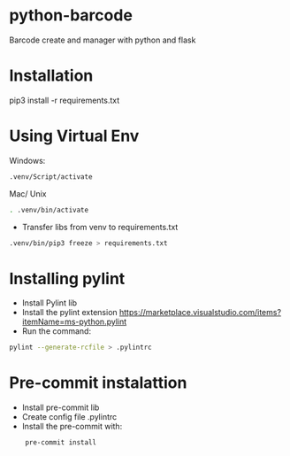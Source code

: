 # python-barcode
Barcode create and manager with python and flask


# Installation 

pip3 install -r requirements.txt

# Using Virtual Env

Windows:
```bash
.venv/Script/activate
```
Mac/ Unix
```bash
. .venv/bin/activate
```
- Transfer libs from venv to requirements.txt
```bash
.venv/bin/pip3 freeze > requirements.txt
```


# Installing pylint
- Install Pylint lib
- Install the pylint extension
 https://marketplace.visualstudio.com/items?itemName=ms-python.pylint
 - Run the command:

```bash
pylint --generate-rcfile > .pylintrc
```

# Pre-commit instalattion
- Install pre-commit lib
- Create config file .pylintrc
- Install the pre-commit with:
```bash
    pre-commit install
```